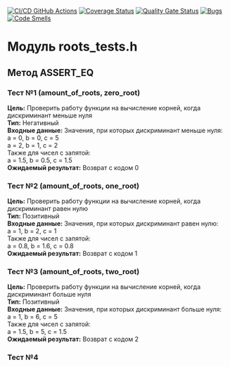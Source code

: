 [![CI/CD GitHub Actions](https://github.com/ChirpaEwok/lab1/actions/workflows/test-action.yml/badge.svg)](https://github.com/ChirpaEwok/lab1/actions/workflows/test-action.yml)
[![Coverage Status](https://coveralls.io/repos/github/ChirpaEwok/lab1/badge.svg)](https://coveralls.io/github/ChirpaEwok/lab1)
[![Quality Gate Status](https://sonarcloud.io/api/project_badges/measure?project=ChirpaEwok_lab1&metric=alert_status)](https://sonarcloud.io/summary/new_code?id=ChirpaEwok_lab1)
[![Bugs](https://sonarcloud.io/api/project_badges/measure?project=ChirpaEwok_lab1&metric=bugs)](https://sonarcloud.io/summary/new_code?id=ChirpaEwok_lab1)
[![Code Smells](https://sonarcloud.io/api/project_badges/measure?project=ChirpaEwok_lab1&metric=code_smells)](https://sonarcloud.io/summary/new_code?id=ChirpaEwok_lab1)

# Модуль roots_tests.h
## Метод ASSERT_EQ
### Тест №1 (amount_of_roots, zero_root)
<b>Цель:</b> Проверить работу функции на вычисление корней, когда дискриминант меньше нуля <br/>
<b>Тип:</b> Негативный <br/>
<b>Входные данные:</b> Значения, при которых дискриминант меньше нуля: <br/>
a = 0, b = 0, c = 5 <br/>
a = 2, b = 1, c = 2 <br/>
Также для чисел с запятой: </br>
a = 1.5, b = 0.5, c = 1.5 <br/>
<b>Ожидаемый результат:</b> Возврат с кодом 0 <br/>

### Тест №2 (amount_of_roots, one_root)
<b>Цель:</b> Проверить работу функции на вычисление корней, когда дискриминант равен нулю <br/>
<b>Тип:</b> Позитивный <br/>
<b>Входные данные:</b> Значения, при которых дискриминант равен нулю: <br/>
a = 1, b = 2, c = 1 <br/>
Также для чисел с запятой: </br>
a = 0.8, b = 1.6, c = 0.8 <br/>
<b>Ожидаемый результат:</b> Возврат с кодом 1 <br/>

### Тест №3 (amount_of_roots, two_root)
<b>Цель:</b> Проверить работу функции на вычисление корней, когда дискриминант больше нуля <br/>
<b>Тип:</b> Позитивный <br/>
<b>Входные данные:</b> Значения, при которых дискриминант больше нуля: <br/>
a = 1, b = 6, c = 5 <br/>
Также для чисел с запятой: </br>
a = 1.5, b = 5, c = 1.5 <br/>
<b>Ожидаемый результат:</b> Возврат с кодом 2 <br/>

### Тест №4
